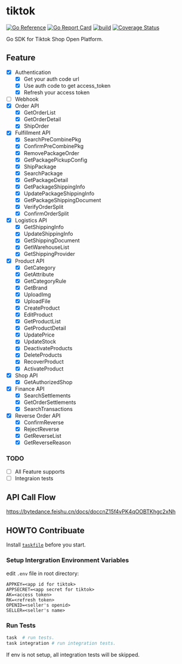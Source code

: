 # tiktok

[![Go Reference](https://pkg.go.dev/badge/github.com/jiutian1000/tiktok-sdk.svg)](https://pkg.go.dev/github.com/jiutian1000/tiktok-sdk)
[![Go Report Card](https://goreportcard.com/badge/github.com/jiutian1000/tiktok-sdk)](https://goreportcard.com/report/github.com/jiutian1000/tiktok-sdk)
[![build](https://github.com/jiutian1000/tiktok/actions/workflows/ci.yml/badge.svg)](https://github.com/jiutian1000/tiktok/actions/workflows/ci.yml)
[![Coverage Status](https://coveralls.io/repos/github/ipfans/tiktok/badge.svg?branch=master)](https://coveralls.io/github/ipfans/tiktok?branch=master)

Go SDK for Tiktok Shop Open Platform.

## Feature

- [x] Authentication
  - [x] Get your auth code url
  - [x] Use auth code to get access_token
  - [x] Refresh your access token
- [ ] Webhook
- [x] Order API
  - [x] GetOrderList
  - [x] GetOrderDetail
  - [x] ShipOrder
- [x] Fulfillment API
  - [x] SearchPreCombinePkg
  - [x] ConfirmPreCombinePkg
  - [x] RemovePackageOrder
  - [x] GetPackagePickupConfig
  - [x] ShipPackage
  - [x] SearchPackage
  - [x] GetPackageDetail
  - [x] GetPackageShippingInfo
  - [x] UpdatePackageShippingInfo
  - [x] GetPackageShippingDocument
  - [x] VerifyOrderSplit
  - [x] ConfirmOrderSplit
- [x] Logistics API
  - [x] GetShippingInfo
  - [x] UpdateShippingInfo
  - [x] GetShippingDocument
  - [x] GetWarehouseList
  - [x] GetShippingProvider
- [x] Product API
  - [x] GetCategory
  - [x] GetAttribute
  - [x] GetCategoryRule
  - [x] GetBrand
  - [x] UploadImg
  - [x] UploadFile
  - [x] CreateProduct
  - [x] EditProduct
  - [x] GetProductList
  - [x] GetProductDetail
  - [x] UpdatePrice
  - [x] UpdateStock
  - [x] DeactivateProducts
  - [x] DeleteProducts
  - [x] RecoverProduct
  - [x] ActivateProduct
- [x] Shop API
  - [x] GetAuthorizedShop
- [x] Finance API
  - [x] SearchSettlements
  - [x] GetOrderSettlements
  - [x] SearchTransactions
- [x] Reverse Order API
  - [x] ConfirmReverse
  - [x] RejectReverse
  - [x] GetReverseList
  - [x] GetReverseReason

### TODO

- [ ] All Feature supports
- [ ] Integraion tests

## API Call Flow

https://bytedance.feishu.cn/docs/doccnZ15f4vPK4qOOBTKhgc2xNh

## HOWTO Contribuate

Install [`taskfile`](https://taskfile.dev) before you start.

### Setup Intergration Environment Variables

edit `.env` file in root directory:

```env
APPKEY=<app id for tiktok>
APPSECRET=<app secret for tiktok>
AK=<access token>
RK=<refresh token>
OPENID=<seller's openid>
SELLER=<seller's name>
```
### Run Tests

```bash
task  # run tests.
task integration # run integration tests.
```

If env is not setup, all integration tests will be skipped.
